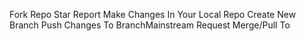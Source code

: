 Fork Repo
Star Report 
Make Changes In Your Local Repo 
Create New Branch
Push Changes To BranchMainstream
Request Merge/Pull To  
